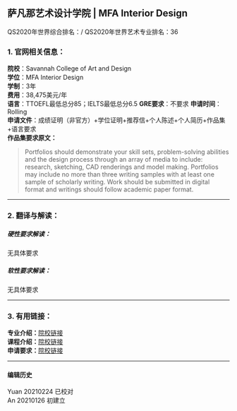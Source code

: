 ## 萨凡那艺术设计学院 | MFA Interior Design

QS2020年世界综合排名：/
QS2020年世界艺术专业排名：36


### 1. 官网相关信息：

**院校**：Savannah College of Art and Design  
**学位**：MFA Interior Design  
**学制**：3年  
**费用**：38,475美元/年  
**语言**：TTOEFL最低总分85；IELTS最低总分6.5
**GRE要求**：不要求
**申请时间**：Rolling  
**申请文件**：成绩证明（非官方）+学位证明+推荐信+个人陈述+个人简历+作品集+语言要求  
**作品集要求原文：**   
> Portfolios should demonstrate your skill sets, problem-solving abilities and the design process through an array of media to include: research, sketching, CAD renderings and model making. Portfolios may include no more than three writing samples with at least one sample of scholarly writing. Work should be submitted in digital format and writings should follow academic paper format.




---


### 2. 翻译与解读：

##### 硬性要求解读：
无具体要求



##### 软性要求解读：
无具体要求


---


### 3. 有用链接：

**专业介绍：**[院校链接](https://www.risd.edu/academics/interior-architecture/graduate/)  
**课程介绍：**[院校链接](https://www.risd.edu/academics/interior-architecture/courses/)  
**申请要求：**[院校链接](https://www.risd.edu/academics/interior-architecture/graduate/)


---


#### 编辑历史
Yuan 20210224 已校对  
An 20210126 初建立
